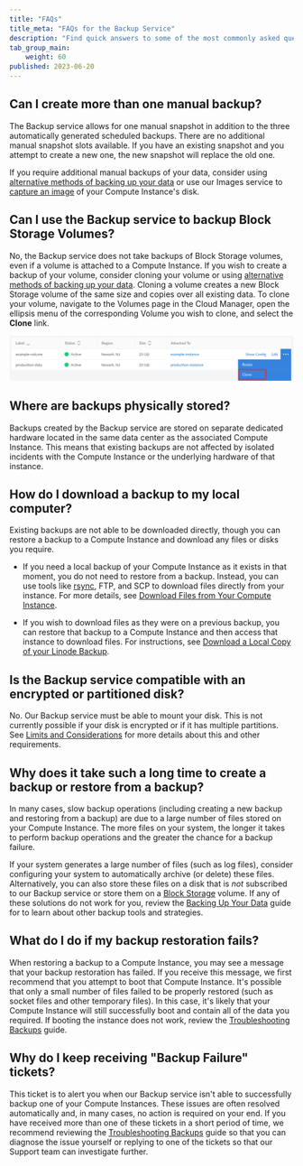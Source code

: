 ```yaml
---
title: "FAQs"
title_meta: "FAQs for the Backup Service"
description: "Find quick answers to some of the most commonly asked questions for Linode's Backup Service."
tab_group_main:
    weight: 60
published: 2023-06-20
---
```


## Can I create more than one manual backup?

The Backup service allows for one manual snapshot in addition to the three automatically generated scheduled backups. There are no additional manual snapshot slots available. If you have an existing snapshot and you attempt to create a new one, the new snapshot will replace the old one.

If you require additional manual backups of your data, consider using [alternative methods of backing up your data](/docs/guides/backing-up-your-data/) or use our Images service to [capture an image](/docs/products/tools/images/guides/capture-an-image/) of your Compute Instance's disk.

## Can I use the Backup service to backup Block Storage Volumes?

No, the Backup service does not take backups of Block Storage volumes, even if a volume is attached to a Compute Instance. If you wish to create a backup of your volume, consider cloning your volume or using [alternative methods of backing up your data](/docs/guides/backing-up-your-data/). Cloning a volume creates a new Block Storage volume of the same size and copies over all existing data. To clone your volume, navigate to the Volumes page in the Cloud Manager, open the ellipsis menu of the corresponding Volume you wish to clone, and select the **Clone** link.

![Screenshot of the Clone link for a Block Storage volume](clone-volume.png)

## Where are backups physically stored?

Backups created by the Backup service are stored on separate dedicated hardware located in the same data center as the associated Compute Instance. This means that existing backups are not affected by isolated incidents with the Compute Instance or the underlying hardware of that instance.

## How do I download a backup to my local computer?

Existing backups are not able to be downloaded directly, though you can restore a backup to a Compute Instance and download any files or disks you require.

- If you need a local backup of your Compute Instance as it exists in that moment, you do not need to restore from a backup. Instead, you can use tools like [rsync](/docs/guides/backing-up-your-data/#manual-backup-via-rsync), FTP, and SCP to download files directly from your instance. For more details, see [Download Files from Your Compute Instance](/docs/guides/download-files-from-a-compute-instance/).

- If you wish to download files as they were on a previous backup, you can restore that backup to a Compute Instance and then access that instance to download files. For instructions, see [Download a Local Copy of your Linode Backup](/docs/guides/download-backups-locally/).

## Is the Backup service compatible with an encrypted or partitioned disk?

No. Our Backup service must be able to mount your disk. This is not currently possible if your disk is encrypted or if it has multiple partitions. See [Limits and Considerations](/docs/products/storage/backups/#limits-and-considerations) for more details about this and other requirements.

## Why does it take such a long time to create a backup or restore from a backup?

In many cases, slow backup operations (including creating a new backup and restoring from a backup) are due to a large number of files stored on your Compute Instance. The more files on your system, the longer it takes to perform backup operations and the greater the chance for a backup failure.

If your system generates a large number of files (such as log files), consider configuring your system to automatically archive (or delete) these files. Alternatively, you can also store these files on a disk that is *not* subscribed to our Backup service or store them on a [Block Storage](https://www.linode.com/products/block-storage/) volume. If any of these solutions do not work for you, review the [Backing Up Your Data](/docs/guides/backing-up-your-data/) guide for to learn about other backup tools and strategies.

## What do I do if my backup restoration fails?

When restoring a backup to a Compute Instance, you may see a message that your backup restoration has failed. If you receive this message, we first recommend that you attempt to boot that Compute Instance. It's possible that only a small number of files failed to be properly restored (such as socket files and other temporary files). In this case, it's likely that your Compute Instance will still successfully boot and contain all of the data you required. If booting the instance does not work, review the [Troubleshooting Backups](/docs/products/storage/backups/guides/troubleshooting/) guide.

## Why do I keep receiving "Backup Failure" tickets?

This ticket is to alert you when our Backup service isn't able to successfully backup one of your Compute Instances. These issues are often resolved automatically and, in many cases, no action is required on your end. If you have received more than one of these tickets in a short period of time, we recommend reviewing the [Troubleshooting Backups](/docs/products/storage/backups/guides/troubleshooting/) guide so that you can diagnose the issue yourself or replying to one of the tickets so that our Support team can investigate further.